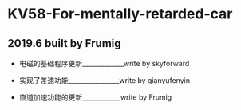 # KV58-For-mentally-retarded-car
## 2019.6 built by Frumig

* 电磁的基础程序更新_____________write by skyforward<br>
           
* 实现了差速功能________________write by qianyufenyin<br>
           
* 直道加速功能的更新____________write by Frumig<br>
